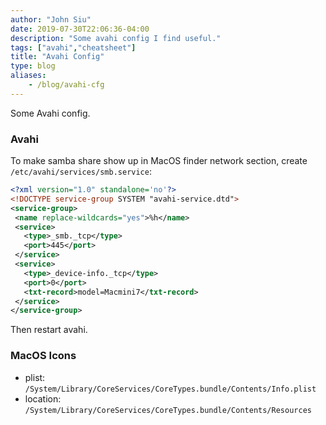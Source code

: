 ```yaml
---
author: "John Siu"
date: 2019-07-30T22:06:36-04:00
description: "Some avahi config I find useful."
tags: ["avahi","cheatsheet"]
title: "Avahi Config"
type: blog
aliases:
    - /blog/avahi-cfg
---
```

Some Avahi config.
<!--more-->
### Avahi

To make samba share show up in MacOS finder network section, create `/etc/avahi/services/smb.service`:

```xml
<?xml version="1.0" standalone='no'?>
<!DOCTYPE service-group SYSTEM "avahi-service.dtd">
<service-group>
 <name replace-wildcards="yes">%h</name>
 <service>
   <type>_smb._tcp</type>
   <port>445</port>
 </service>
 <service>
   <type>_device-info._tcp</type>
   <port>0</port>
   <txt-record>model=Macmini7</txt-record>
 </service>
</service-group>
```

Then restart avahi.

### MacOS Icons

- plist: `/System/Library/CoreServices/CoreTypes.bundle/Contents/Info.plist`
- location: `/System/Library/CoreServices/CoreTypes.bundle/Contents/Resources`